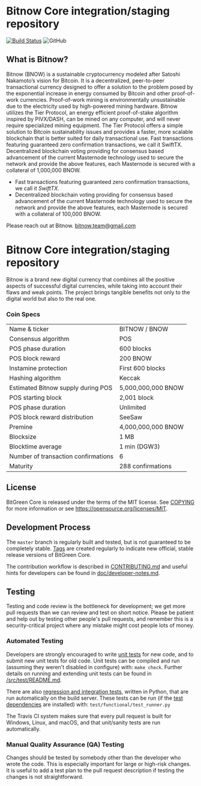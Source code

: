 # Bitnow Core integration/staging repository

[![Build Status](https://api.travis-ci.org/bitnows/bitnow.svg?branch=master)](https://travis-ci.org/bitnows/bitnow) ![GitHub](https://img.shields.io/github/license/mashape/apistatus.svg)

## What is Bitnow?

Bitnow (BNOW) is a sustainable cryptocurrency modeled after Satoshi Nakamoto’s vision for Bitcoin. 
It is a decentralized, peer-to-peer transactional currency designed to offer a solution to the problem posed by the exponential increase in energy consumed by Bitcoin and other proof-of-work currencies. 
Proof-of-work mining is environmentally unsustainable due to the electricity used by high-powered mining hardware.
Bitnow utilizes the Tier Protocol, an energy efficient proof-of-stake algorithm inspired by PIVX/DASH, can be mined on any computer, and will never require specialized mining equipment. 
The Tier Protocol offers a simple solution to Bitcoin sustainability issues and provides a faster, more scalable blockchain that is better suited for daily transactional use.
Fast transactions featuring guaranteed zero confirmation transactions, we call it SwiftTX.
Decentralized blockchain voting providing for consensus based advancement of the current Masternode technology used to secure the network and provide the above features, each Masternode is secured with a collateral of 1,000,000 BNOW.

- Fast transactions featuring guaranteed zero confirmation transactions, we call it _SwiftTX_.
- Decentralized blockchain voting providing for consensus based advancement of the current Masternode
  technology used to secure the network and provide the above features, each Masternode is secured
  with a collateral of 100,000  BNOW.


Please reach out at Bitnow. bitnow.team@gmail.com


Bitnow Core integration/staging repository
=====================================

Bitnow is a brand new digital currency that combines all the positive aspects of successful digital currencies, while taking into account their flaws and weak points.
The project brings tangible benefits not only to the digital world but also to the real one.


### Coin Specs

<table>
<tr><td>Name & ticker</td><td>BITNOW / BNOW</td></tr>
<tr><td>Consensus algorithm</td><td>POS</td></tr>
<tr><td>POS phase duration</td><td>600 blocks</td></tr>
<tr><td>POS block reward</td><td>200 BNOW</td></tr>
<tr><td>Instamine protection</td><td>First 600 blocks</td></tr>
<tr><td>Hashing algorithm</td><td>Keccak</td></tr>
<tr><td>Estimated Bitnow supply during POS</td><td>5,000,000,000 BNOW</td></tr>
<tr><td>POS starting block</td><td>2,001 block</td></tr>
<tr><td>POS phase duration</td><td>Unlimited</td></tr>
<tr><td>POS block reward distribution</td><td>SeeSaw</td></tr>
<tr><td>Premine</td><td>4,000,000,000 BNOW</td></tr>
<tr><td>Blocksize</td><td>1 MB</td></tr>
<tr><td>Blocktime average</td><td>1 min (DGW3)</td></tr>
<tr><td>Number of transaction confirmations</td><td>6</td></tr>
<tr><td>Maturity</td><td>288 confirmations</td></tr>
</table>


## License

BitGreen Core is released under the terms of the MIT license. See [COPYING](COPYING) for more
information or see https://opensource.org/licenses/MIT.

## Development Process

The `master` branch is regularly built and tested, but is not guaranteed to be
completely stable. [Tags](https://github.com/bitnows/bitnow/tags) are created
regularly to indicate new official, stable release versions of BitGreen Core.

The contribution workflow is described in [CONTRIBUTING.md](CONTRIBUTING.md)
and useful hints for developers can be found in [doc/developer-notes.md](doc/developer-notes.md).

## Testing

Testing and code review is the bottleneck for development; we get more pull
requests than we can review and test on short notice. Please be patient and help out by testing
other people's pull requests, and remember this is a security-critical project where any mistake might cost people
lots of money.

### Automated Testing

Developers are strongly encouraged to write [unit tests](src/test/README.md) for new code, and to
submit new unit tests for old code. Unit tests can be compiled and run
(assuming they weren't disabled in configure) with: `make check`. Further details on running
and extending unit tests can be found in [/src/test/README.md](/src/test/README.md).

There are also [regression and integration tests](/test), written
in Python, that are run automatically on the build server.
These tests can be run (if the [test dependencies](/test) are installed) with: `test/functional/test_runner.py`

The Travis CI system makes sure that every pull request is built for Windows, Linux, and macOS, and that unit/sanity tests are run automatically.

### Manual Quality Assurance (QA) Testing

Changes should be tested by somebody other than the developer who wrote the
code. This is especially important for large or high-risk changes. It is useful
to add a test plan to the pull request description if testing the changes is
not straightforward.